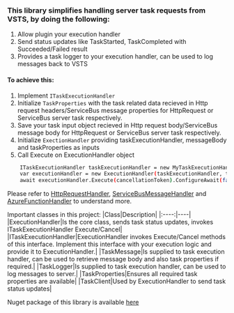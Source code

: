 ﻿### This library simplifies handling server task requests from VSTS, by doing the following:

1. Allow plugin your execution handler
2. Send status updates like TaskStarted, TaskCompleted with Succeeded/Failed result
3. Provides a task logger to your execution handler, can be used to log messages back to VSTS

#### To achieve this:
1. Implement `ITaskExecutionHandler`
2. Initialize `TaskProperties` with the task related data recieved in Http request headers/ServiceBus message properties for HttpRequest or ServiceBus server task respectively.
3. Save your task input object recieved in Http request body/ServiceBus message body for HttpRequest or ServiceBus server task respectively.
3. Initialize `ExectionHandler` providing taskExecutionHandler, messageBody and taskProperties as inputs
4. Call Execute on ExecutionHandler object

```sh
    ITaskExecutionHandler taskExecutionHandler = new MyTaskExecutionHandler();
    var executionHandler = new ExecutionHandler(taskExecutionHandler, taskMessageBody, taskProperties);
    await executionHandler.Execute(cancellationToken).ConfigureAwait(false);
```

Please refer to [HttpRequestHandler](https://github.com/Microsoft/vsts-rm-extensions/tree/master/ServerTaskHelper/HttpRequestHandler), [ServiceBusMessageHandler](https://github.com/Microsoft/vsts-rm-extensions/tree/master/ServerTaskHelper/ServiceBusMessageHandler) and [AzureFunctionHandler](https://github.com/Microsoft/vsts-rm-extensions/tree/master/ServerTaskHelper/AzureFunctionHandler) to understand more.

Important classes in this project:
|Class|Description|
|:----:|----|
|ExecutionHandler|Is the core class, sends task status updates, invokes ITaskExecutionHandler Execute/Cancel|
|ITaskExecutionHandler|ExecutionHandler invokes Execute/Cancel methods of this interface. Implement this interface with your execution logic and provide it to ExecutionHandler.|
|TaskMessage|Is supplied to task execution handler, can be used to retrieve message body and also task properties if required.|
|TaskLogger|Is supplied to task execution handler, can be used to log messages to server.|
|TaskProperties|Ensures all required task properties are available| 
|TaskClient|Used by ExecutionHandler to send task status updates|

Nuget package of this library is available [here](https://1essharedassets.visualstudio.com/1esPkgs/_packaging?feed=vsts_rm_extensions&_a=feed)